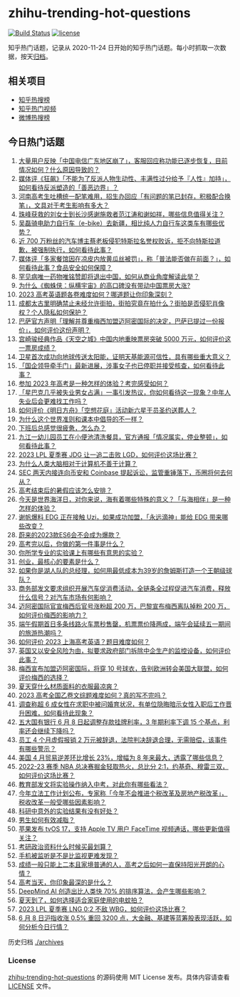 # zhihu-trending-hot-questions

[![Build Status](https://github.com/justjavac/zhihu-trending-hot-questions/workflows/ci/badge.svg?branch=master)](https://github.com/justjavac/zhihu-trending-hot-questions/actions)
[![license](https://img.shields.io/github/license/justjavac/zhihu-trending-hot-questions)](https://github.com/justjavac/zhihu-trending-hot-questions/blob/master/LICENSE)

知乎热门话题，记录从 2020-11-24
日开始的知乎热门话题。每小时抓取一次数据，按天[归档](./archives)。

## 相关项目

- [知乎热搜榜](https://github.com/justjavac/zhihu-trending-top-search)
- [知乎热门视频](https://github.com/justjavac/zhihu-trending-hot-video)
- [微博热搜榜](https://github.com/justjavac/weibo-trending-hot-search)

## 今日热门话题

<!-- BEGIN -->
<!-- 最后更新时间 Fri Jun 09 2023 04:15:07 GMT+0800 (China Standard Time) -->

1. [大量用户反映「中国电信广东地区崩了」，客服回应称功能已逐步恢复，目前情况如何？什么原因导致的？](https://www.zhihu.com/question/605482217)
1. [媒体评《狂飙》「不能为了反派人物生动性、丰满性过分给予『人性』加持」，如何看待反派塑造的「善恶边界」？](https://www.zhihu.com/question/605467664)
1. [河南高考生吐槽统一配笔难用，招生办回应「有问题的笔已封存，积极配合换笔」，文具对于考生影响有多大？](https://www.zhihu.com/question/605486604)
1. [珠峰获救的刘女士到长沙感谢施救者范江涛和谢如祥，哪些信息值得关注？](https://www.zhihu.com/question/605309194)
1. [吴磊骑电助力自行车（e-bike）去新疆，相比纯人力自行车这类车有哪些优势？](https://www.zhihu.com/question/604844013)
1. [近 700 万粉丝的汽车博主蔡老板侵犯特斯拉名誉权败诉，拒不向特斯拉道歉，被强制执行，如何看待此事？](https://www.zhihu.com/question/605112962)
1. [媒体评「多家餐馆因在凉皮内放黄瓜丝被罚」，称「普法能否做在前面？」，如何看待此事？食品安全如何保障？](https://www.zhihu.com/question/605336026)
1. [罕见病唯一药物唯铭赞即将退出中国，如何从商业角度解读此举？](https://www.zhihu.com/question/605244647)
1. [为什么《蜘蛛侠：纵横宇宙》的高口碑没有带动中国票房大涨?](https://www.zhihu.com/question/605399059)
1. [2023 高考英语题各卷难度如何？哪道题让你印象深刻？](https://www.zhihu.com/question/605486172)
1. [成都太古里明确禁止未经允许街拍，街拍究竟在拍什么？街拍是否侵犯肖像权？个人隐私如何保护？](https://www.zhihu.com/question/605471963)
1. [巴萨官方声明「理解并尊重梅西加盟迈阿密国际的决定，巴萨已提过一份报价」，如何评价这份声明？](https://www.zhihu.com/question/605417856)
1. [宫崎骏经典作品《天空之城》中国内地重映票房突破 5000 万元，如何评价这一票房成绩？](https://www.zhihu.com/question/604582600)
1. [卫星首次成功向地球传送太阳能，证明天基能源可信性，具有哪些重大意义？](https://www.zhihu.com/question/605422459)
1. [「国企领导牵手门」最新进展，涉事女子也已停职并接受核查，如何看待此事？](https://www.zhihu.com/question/605315436)
1. [参加 2023 年高考是一种怎样的体验？考完感受如何？](https://www.zhihu.com/question/604195740)
1. [「星巴克几乎被失业男女占满」一事引发热议，你如何看待这一现象？中年人失业后会更难找工作吗？](https://www.zhihu.com/question/605233684)
1. [如何评价《明日方舟》「空想花庭」活动新六星干员圣约送葬人？](https://www.zhihu.com/question/605445379)
1. [为什么这个世界准则和课本中倡导的不一样？](https://www.zhihu.com/question/604436494)
1. [下班后总感觉很疲惫，怎么办？](https://www.zhihu.com/question/604901691)
1. [九江一幼儿园员工在小便池清洗餐具，官方通报「情况属实，停业整顿」，如何看待此事？](https://www.zhihu.com/question/605473307)
1. [2023 LPL 夏季赛 JDG 让一追二击败 LGD，如何评价这场比赛？](https://www.zhihu.com/question/605484094)
1. [为什么人类大脑相对于计算机不善于计算？](https://www.zhihu.com/question/296468100)
1. [SEC 两天内接连向币安和 Coinbase 提起诉讼，监管重锤落下，币圈将何去何从？](https://www.zhihu.com/question/605457639)
1. [高考结束后的暑假应该怎么安排？](https://www.zhihu.com/question/592111899)
1. [今天是世界海洋日，对你来说，海有着哪些特殊的意义？「与海相伴」是一种怎样的体验？](https://www.zhihu.com/question/603818364)
1. [谢帆爆料 EDG 正在接触 Uzi，如果成功加盟，「永远滴神」能给 EDG 带来哪些改变？](https://www.zhihu.com/question/605487490)
1. [蔚来的2023款ES6会不会成为爆款？](https://www.zhihu.com/question/602744453)
1. [高考完以后，你做的第一件事是什么？](https://www.zhihu.com/question/604727196)
1. [你所学专业的实验课上有哪些有意思的实验？](https://www.zhihu.com/question/390855660)
1. [创业，最核心的要素是什么？](https://www.zhihu.com/question/599671500)
1. [如果你是湖人队的总经理，如何用最低成本为39岁的詹姆斯打造一个王朝级球队？](https://www.zhihu.com/question/604589016)
1. [商务部发文要求组织开展汽车促消费活动，全链条全过程促进汽车消费，释放什么信号？对汽车市场有何影响？](https://www.zhihu.com/question/605502594)
1. [迈阿密国际官宣梅西后官号涨粉超 200 万，巴黎宣布梅西离队掉粉 200 万，如何评价梅西的影响力？](https://www.zhihu.com/question/605423631)
1. [端午假期首日多条线路火车票秒售罄，机票票价降两成，端午会延续五一期间的旅游热潮吗？](https://www.zhihu.com/question/605500920)
1. [如何评价 2023 上海高考英语？题目难度如何？](https://www.zhihu.com/question/578896668)
1. [英国又以安全风险为由，拟要求政府部门拆除中企生产的监控设备，如何评价此事？](https://www.zhihu.com/question/605365721)
1. [梅西宣布加盟迈阿密国际，将穿 10 号球衣，告别欧洲转会美国大联盟，如何评价梅西的选择？](https://www.zhihu.com/question/605363198)
1. [夏天穿什么材质面料的衣服最凉爽？](https://www.zhihu.com/question/604399066)
1. [2023 高考全国乙卷文综题难度如何？真的写不完吗？](https://www.zhihu.com/question/605439903)
1. [调查称超 6 成女性在求职中被问婚育状况，有单位隐晦暗示女性入职后工作晋升困难，如何看待此现象？](https://www.zhihu.com/question/604820170)
1. [五大国有银行 6 月 8 日起调整存款挂牌利率，3 年期利率下调 15 个基点，利率还会继续下降吗？](https://www.zhihu.com/question/605424218)
1. [员工 4 个月虚假报销 2 万元被辞退，法院判决辞退合理，无需赔偿，该事件有哪些警示？](https://www.zhihu.com/question/605036712)
1. [美国 4 月贸易逆差环比增长 23%，增幅为 8 年来最大，透露了哪些信息？](https://www.zhihu.com/question/605428364)
1. [2022-23 赛季 NBA 总决赛掘金轻取热火，总比分 2:1，约基奇、穆雷三双，如何评价这场比赛？](https://www.zhihu.com/question/605421218)
1. [教育部发文将实验操作纳入中考，对此你有哪些看法？](https://www.zhihu.com/question/604869199)
1. [今年立法工作计划公布，专家称「今年不会推进个税改革及房地产税改革」，税收改革一般受哪些因素影响？](https://www.zhihu.com/question/605361770)
1. [科研中意外的实验结果有没有好处？](https://www.zhihu.com/question/419084912)
1. [男生如何有效减脂？](https://www.zhihu.com/question/337649443)
1. [苹果发布 tvOS 17，支持 Apple TV 用户 FaceTime 视频通话，哪些更新值得关注？](https://www.zhihu.com/question/605311833)
1. [考研政治资料什么时候买最划算？](https://www.zhihu.com/question/593964204)
1. [手机被监听是不是比监视更难发现？](https://www.zhihu.com/question/275704975)
1. [成绩一般只能上二本且家境普通的人，高考之后如何一直保持阳光开朗的心情？](https://www.zhihu.com/question/605324795)
1. [高考当天，你印象最深的是什么？](https://www.zhihu.com/question/605171418)
1. [DeepMind AI 创造出比人类快 70% 的排序算法，会产生哪些影响？](https://www.zhihu.com/question/605448432)
1. [夏天到了，如何选择适合家庭使用的电蚊拍？](https://www.zhihu.com/question/591266441)
1. [2023 LPL 夏季赛 LNG 0:2 不敌 WBG，如何评价这场比赛？](https://www.zhihu.com/question/605493599)
1. [6 月 8 日沪指收涨 0.5% 重回 3200 点，大金融、基建等蓝筹股表现活跃，如何分析今日行情？](https://www.zhihu.com/question/605435323)

<!-- END -->

历史归档 [./archives](./archives)

### License

[zhihu-trending-hot-questions](https://github.com/justjavac/zhihu-trending-hot-questions)
的源码使用 MIT License 发布。具体内容请查看 [LICENSE](./LICENSE) 文件。
